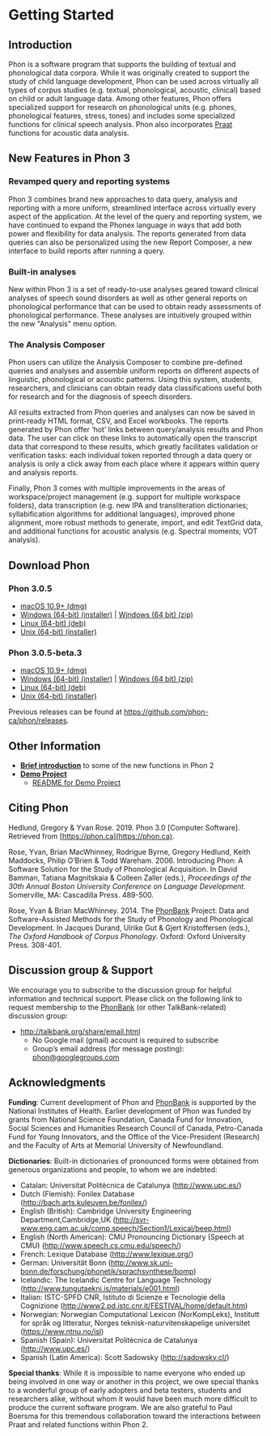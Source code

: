 # Getting Started

## Introduction

Phon is a software program that supports the building of textual and phonological data corpora. While it was originally created to support the study of child language development, Phon can be used across virtually all types of corpus studies (e.g. textual, phonological, acoustic, clinical) based on child or adult language data. Among other features, Phon offers specialized support for research on phonological units (e.g. phones, phonological features, stress, tones) and includes some specialized functions for clinical speech analysis. Phon also incorporates [Praat](http://www.fon.hum.uva.nl/praat/) functions for acoustic data analysis.

## New Features in Phon 3

### Revamped query and reporting systems
Phon 3 combines brand new approaches to data query, analysis and reporting with a more uniform, streamlined interface across virtually every aspect of the application. At the level of the query and reporting system, we have continued to expand the Phonex language in ways that add both power and flexibility for data analysis. The reports generated from data queries can also be personalized using the new Report Composer, a new interface to build reports after running a query. 

### Built-in analyses
New within Phon 3 is a set of ready-to-use analyses geared toward clinical analyses of speech sound disorders as well as other general reports on phonological performance that can be used to obtain ready assessments of phonological performance. These analyses are intuitively grouped within the new "Analysis" menu option. 

### The Analysis Composer
Phon users can utilize the Analysis Composer to combine pre-defined queries and analyses and assemble uniform reports on different aspects of linguistic, phonological or acoustic patterns. Using this system, students, researchers, and clinicians can obtain ready data classifications useful both for research and for the diagnosis of speech disorders.

All results extracted from Phon queries and analyses can now be saved in print-ready HTML format, CSV, and Excel workbooks. The reports generated by Phon offer ‘hot’ links between query/analysis results and Phon data. The user can click on these links to automatically open the transcript data that correspond to these results, which greatly facilitates validation or verification tasks: each individual token reported through a data query or analysis is only a click away from each place where it appears within query and analysis reports.

Finally, Phon 3 comes with multiple improvements in the areas of workspace/project management (e.g. support for multiple workspace folders), data transcription (e.g. new IPA and transliteration dictionaries; syllabification algorithms for additional languages), improved phone alignment, more robust methods to generate, import, and edit TextGrid data, and additional functions for acoustic analysis (e.g. Spectral moments; VOT analysis).

## Download Phon

### Phon 3.0.5

 * [macOS 10.9+ (dmg)](https://github.com/phon-ca/phon/releases/download/3.0.5/Phon_macos_3_0_5.dmg)
 * [Windows (64-bit) (installer)](https://github.com/phon-ca/phon/releases/download/3.0.5/Phon_windows-x64_3_0_5.exe) | [Windows (64 bit) (zip)](https://github.com/phon-ca/phon/releases/download/3.0.5/Phon_windows-x64_3_0_5.zip) 
 * [Linux (64-bit) (deb)](https://github.com/phon-ca/phon/releases/download/3.0.5/Phon_linux_3_0_5.deb)
 * [Unix (64-bit) (installer)](https://github.com/phon-ca/phon/releases/download/3.0.5/Phon_unix_3_0_5.sh)
  
### Phon 3.0.5-beta.3

 * [macOS 10.9+ (dmg)](https://github.com/phon-ca/phon/releases/download/3.0.5-beta.3/Phon_macos_3_0_5-beta_3.dmg)
 * [Windows (64-bit) (installer)](https://github.com/phon-ca/phon/releases/download/3.0.5-beta.3/Phon_windows-x64_3_0_5-beta_3.exe) | [Windows (64 bit) (zip)](https://github.com/phon-ca/phon/releases/download/3.0.5-beta.3/Phon_windows-x64_3_0_5-beta_3.zip) 
 * [Linux (64-bit) (deb)](https://github.com/phon-ca/phon/releases/download/3.0.5-beta.3/Phon_linux_3_0_5-beta_3.deb) 
 * [Unix (64-bit) (installer)](https://github.com/phon-ca/phon/releases/download/3.0.5-beta.3/Phon_unix_3_0_5-beta_3.sh)
 
Previous releases can be found at https://github.com/phon-ca/phon/releases.

## Other Information 

 * __[Brief introduction](https://www.youtube.com/watch?v=-WqNmthlfW0)__ to some of the new functions in Phon 2
 * __[Demo Project](https://github.com/phon-ca/PhonDemoProject/archive/1.zip)__
    - [README for Demo Project](https://github.com/phon-ca/PhonDemoProject)

## Citing Phon

Hedlund, Gregory & Yvan Rose. 2019. Phon 3.0 \[Computer Software\]. Retrieved from ​[https://phon.ca](https://phon.ca).

Rose, Yvan, Brian MacWhinney, Rodrigue Byrne, Gregory Hedlund, Keith Maddocks, Philip O’Brien & Todd Wareham. 2006. Introducing Phon: A Software Solution for the Study of Phonological Acquisition. In David Bamman, Tatiana Magnitskaia & Colleen Zaller (eds.), 
*Proceedings of the 30th Annual Boston University Conference on Language Development*. Somerville, MA: Cascadilla Press. 489-500.

Rose, Yvan & Brian MacWhinney. 2014. The [PhonBank](http://phonbank.talkbank.org) Project: Data and Software-Assisted Methods for the Study of Phonology and Phonological Development. In Jacques Durand, Ulrike Gut & Gjert Kristoffersen (eds.), 
*The Oxford Handbook of Corpus Phonology*. Oxford: Oxford University Press. 308-401.

## Discussion group & Support

We encourage you to subscribe to the discussion group for helpful information and technical support. Please click on the following link to request membership to the [PhonBank](http://phonbank.talkbank.org) (or other TalkBank-related) discussion group: 

 * http://talkbank.org/share/email.html
    * No Google mail (gmail) account is required to subscribe
    * Group’s email address (for message posting): phon@googlegroups.com

## Acknowledgments

__Funding__: Current development of Phon and [PhonBank](http://phonbank.talkbank.org) is supported by the National Institutes of Health. Earlier development of Phon was funded by grants from National Science Foundation, Canada Fund for Innovation, Social Sciences and Humanities Research Council of Canada, Petro-Canada Fund for Young Innovators, and the Office of the Vice-President (Research) and the Faculty of Arts at Memorial University of Newfoundland.

__Dictionaries__: Built-in dictionaries of pronounced forms were obtained from generous organizations and people, to whom we are indebted:

 * Catalan: Universitat Politècnica de Catalunya (http://www.upc.es/)
 * Dutch (Flemish): Fonilex Database (http://bach.arts.kuleuven.be/fonilex/)
 * English (British): Cambridge University Engineering Department,Cambridge,UK (http://svr-www.eng.cam.ac.uk/comp.speech/Section1/Lexical/beep.html)
 * English (North American): CMU Pronouncing Dictionary (Speech at CMU) (http://www.speech.cs.cmu.edu/speech/)
 * French: Lexique Database (http://www.lexique.org/)
 * German: Universität Bonn (http://www.sk.uni-bonn.de/forschung/phonetik/sprachsynthese/bomp)
 * Icelandic: The Icelandic Centre for Language Technology (http://www.tungutaekni.is/materials/e001.html)
 * Italian: ISTC-SPFD CNR, Istituto di Scienze e Tecnologie della Cognizione (http://www2.pd.istc.cnr.it/FESTIVAL/home/default.htm)
 * Norwegian: Norwegian Computational Lexicon (NorKompLeks), Institutt for språk og litteratur, Norges teknisk-naturvitenskapelige universitet (https://www.ntnu.no/isl)
 * Spanish (Spain): Universitat Politècnica de Catalunya (http://www.upc.es/)
 * Spanish (Latin America): Scott Sadowsky (http://sadowsky.cl/)

__Special thanks__: While it is impossible to name everyone who ended up being involved in one way or another in this project, we owe special thanks to a wonderful group of early adopters and beta testers, students and researchers alike, without whom it would have been much more difficult to produce the current software program. We are also grateful to Paul Boersma for this tremendous collaboration toward the interactions between Praat and related functions within  Phon 2.

